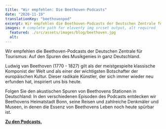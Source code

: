 ```yaml
---
title: "Wir empfehlen: Die Beethoven-Podcasts"
date: "2020-11-19"
translationKey: "beethovenpod"
excerpt: Wir empfehlen die Beethoven-Podcasts der Deutschen Zentrale für Tourismus - Auf den Spuren des Musikgenies in ganz Deutschland.
images: # complete path for eleventy img srcset output, alt required
  featured: ./src/assets/images/blog/beethoven.jpg
  alt:
---
```


Wir empfehlen die Beethoven-Podcasts der Deutschen Zentrale für Tourismus: Auf den Spuren des Musikgenies in ganz Deutschland.

Ludwig van Beethoven (1770 - 1827) gilt als der meistgespielte klassische Komponist der Welt und als einer der wichtigsten Botschafter der europäischen Kultur. Dieser radikale Künstler, der sich immer wieder neu erfunden hat, inspiriert uns bis heute.

Folgen Sie den akustischen Spuren von Beethovens Stationen in Deutschland: In den verschiedenen Episoden des Podcasts entdecken wir Beethovens Heimatstadt Bonn, seine Reisen und zahlreiche Denkmäler und Museen, in denen die Essenz von Beethovens Leben noch heute spürbar ist.

<a href="https://www.germany.travel/de/microsite/bthvn2020/beethoven-2020.html" target="_blank" rel="noopener noreferrer"><strong>Zu den Podcasts.</strong></a>
